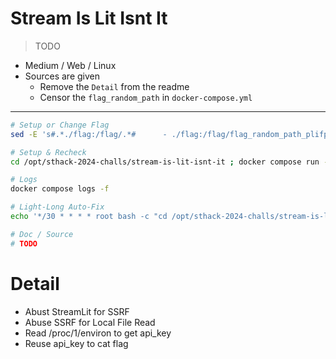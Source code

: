 # Stream Is Lit Isnt It

> TODO

- Medium / Web / Linux
- Sources are given
    - Remove the `Detail` from the readme
    - Censor the `flag_random_path` in `docker-compose.yml`
---

```bash
# Setup or Change Flag
sed -E 's#.*./flag:/flag/.*#      - ./flag:/flag/flag_random_path_plifplafplouf:ro#g' docker-compose.yml

# Setup & Recheck
cd /opt/sthack-2024-challs/stream-is-lit-isnt-it ; docker compose run --rm -it --volume "$PWD:/host" -w /host --entrypoint /bin/bash mlflow -x exploit.sh ; docker compose down --remove-orphans --volumes ; docker compose up --build --remove-orphans -d

# Logs
docker compose logs -f

# Light-Long Auto-Fix
echo '*/30 * * * * root bash -c "cd /opt/sthack-2024-challs/stream-is-lit-isnt-it ; docker compose run --rm -it --volume /opt/sthack-2024-challs/stream-is-lit-isnt-it:/host -w /host --entrypoint /bin/bash mlflow -x exploit.sh ; docker compose down --remove-orphans --volumes ; docker compose up --build --remove-orphans -d"' | sudo tee -a /etc/crontab

# Doc / Source
# TODO
```

# Detail

- Abust StreamLit for SSRF
- Abuse SSRF for Local File Read
- Read /proc/1/environ to get api_key
- Reuse api_key to cat flag
